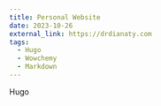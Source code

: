 ```yaml
---
title: Personal Website
date: 2023-10-26
external_link: https://drdianaty.com
tags:
  - Hugo
  - Wowchemy
  - Markdown
---
```

Hugo


<!--more-->

